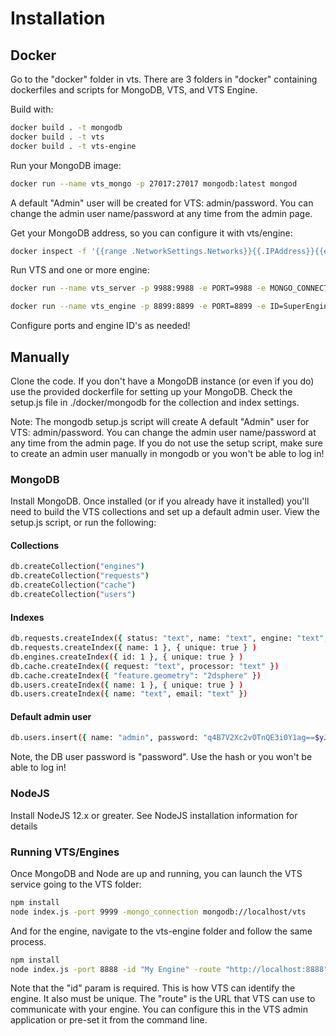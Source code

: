 # Installation

## Docker

Go to the "docker" folder in vts. There are 3 folders in "docker" containing dockerfiles and scripts for MongoDB, VTS, and VTS Engine.

Build with:

```bash
docker build . -t mongodb
docker build . -t vts
docker build . -t vts-engine
```

Run your MongoDB image:

```bash
docker run --name vts_mongo -p 27017:27017 mongodb:latest mongod
```

A default "Admin" user will be created for VTS: admin/password. You can change the admin user name/password at any time from the admin page.

Get your MongoDB address, so you can configure it with vts/engine:

```bash
docker inspect -f '{{range .NetworkSettings.Networks}}{{.IPAddress}}{{end}}' vts_mongo
```

Run VTS and one or more engine:

```bash
docker run --name vts_server -p 9988:9988 -e PORT=9988 -e MONGO_CONNECTION="mongodb://admin:password@<mongo-container-ip>:27017/vts?authSource=admin" vts:latest

docker run --name vts_engine -p 8899:8899 -e PORT=8899 -e ID=SuperEngine -e ROUTE=http://localhost:8899 -e MONGO_CONNECTION="mongodb://admin:password@<mongo-container-ip>:27017/vts?authSource=admin" vts-engine:latest
```

Configure ports and engine ID's as needed!

## Manually

Clone the code. If you don't have a MongoDB instance (or even if you do) use the provided dockerfile for setting up your MongoDB. Check the setup.js file in ./docker/mongodb for the collection and index settings.

Note: The mongodb setup.js script will create A default "Admin" user for VTS: admin/password. You can change the admin user name/password at any time from the admin page. If you do not use the setup script, make sure to create an admin user manually in mongodb or you won't be able to log in!

### MongoDB

Install MongoDB. Once installed (or if you already have it installed) you'll need to build the VTS collections and set up a default admin user. View the setup.js script, or run the following:

#### Collections

```bash
db.createCollection("engines")
db.createCollection("requests")
db.createCollection("cache")
db.createCollection("users")
```

#### Indexes

```bash
db.requests.createIndex({ status: "text", name: "text", engine: "text", "processors.name": "text"})
db.requests.createIndex({ name: 1 }, { unique: true } )
db.engines.createIndex({ id: 1 }, { unique: true } )
db.cache.createIndex({ request: "text", processor: "text" })
db.cache.createIndex({ "feature.geometry": "2dsphere" })
db.users.createIndex({ name: 1 }, { unique: true } )
db.users.createIndex({ name: "text", email: "text" })
```

#### Default admin user

```bash
db.users.insert({ name: "admin", password: "q4B7V2Xc2vOTnQE3i0Y1ag==$yJMUjNBpPgMUTHyJ8dQ0noPJPUthO7yrAP9c1uCme7SN4zoYg2UCmBFcDjaiqKmU+e7U8uRPgMFIlyFWryPstA==", email: "mail@place.x", role: "admin" })
```

Note, the DB user password is "password". Use the hash or you won't be able to log in!

### NodeJS

Install NodeJS 12.x or greater. See NodeJS installation information for details

### Running VTS/Engines

Once MongoDB and Node are up and running, you can launch the VTS service going to the VTS folder:

```bash
npm install
node index.js -port 9999 -mongo_connection mongodb://localhost/vts
```

And for the engine, navigate to the vts-engine folder and follow the same process.

```bash
npm install
node index.js -port 8888 -id "My Engine" -route "http://localhost:8888" -logpath "./logs/" -mongo_connection mongodb://localhost/vts
```

Note that the "id" param is required. This is how VTS can identify the engine. It also must be unique. The "route" is the URL that VTS can use to communicate with your engine. You can configure this in the VTS admin application or pre-set it from the command line.